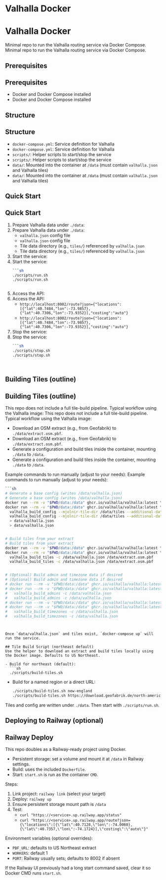 # Valhalla Docker
# Valhalla Docker


Minimal repo to run the Valhalla routing service via Docker Compose.
Minimal repo to run the Valhalla routing service via Docker Compose.


## Prerequisites
## Prerequisites
- Docker and Docker Compose installed
- Docker and Docker Compose installed


## Structure
## Structure
- `docker-compose.yml`: Service definition for Valhalla
- `docker-compose.yml`: Service definition for Valhalla
- `scripts/`: Helper scripts to start/stop the service
- `scripts/`: Helper scripts to start/stop the service
- `data/`: Mounted into the container at `/data` (must contain `valhalla.json` and Valhalla tiles)
- `data/`: Mounted into the container at `/data` (must contain `valhalla.json` and Valhalla tiles)


## Quick Start
## Quick Start
1. Prepare Valhalla data under `./data`:
1. Prepare Valhalla data under `./data`:
   - `valhalla.json` config file
   - `valhalla.json` config file
   - Tile data directory (e.g., `tiles/`) referenced by `valhalla.json`
   - Tile data directory (e.g., `tiles/`) referenced by `valhalla.json`
2. Start the service:
2. Start the service:
   ```sh
   ```sh
   ./scripts/run.sh
   ./scripts/run.sh
   ```
   ```
3. Access the API:
3. Access the API:
   - `http://localhost:8002/route?json={"locations":[{"lat":40.7484,"lon":-73.9857},{"lat":40.7306,"lon":-73.9352}],"costing":"auto"}`
   - `http://localhost:8002/route?json={"locations":[{"lat":40.7484,"lon":-73.9857},{"lat":40.7306,"lon":-73.9352}],"costing":"auto"}`
4. Stop the service:
4. Stop the service:
   ```sh
   ```sh
   ./scripts/stop.sh
   ./scripts/stop.sh
   ```
   ```


## Building Tiles (outline)
## Building Tiles (outline)
This repo does not include a full tile-build pipeline. Typical workflow using the Valhalla image:
This repo does not include a full tile-build pipeline. Typical workflow using the Valhalla image:


- Download an OSM extract (e.g., from Geofabrik) to `./data/extract.osm.pbf`.
- Download an OSM extract (e.g., from Geofabrik) to `./data/extract.osm.pbf`.
- Generate a configuration and build tiles inside the container, mounting `./data` to `/data`.
- Generate a configuration and build tiles inside the container, mounting `./data` to `/data`.


Example commands to run manually (adjust to your needs):
Example commands to run manually (adjust to your needs):
```sh
```sh
# Generate a base config (writes /data/valhalla.json)
# Generate a base config (writes /data/valhalla.json)
docker run --rm -v "$PWD/data:/data" ghcr.io/valhalla/valhalla:latest \
docker run --rm -v "$PWD/data:/data" ghcr.io/valhalla/valhalla:latest \
  valhalla_build_config --mjolnir-tile-dir /data/tiles --additional-data /data \
  valhalla_build_config --mjolnir-tile-dir /data/tiles --additional-data /data \
  > data/valhalla.json
  > data/valhalla.json


# Build tiles from your extract
# Build tiles from your extract
docker run --rm -v "$PWD/data:/data" ghcr.io/valhalla/valhalla:latest \
docker run --rm -v "$PWD/data:/data" ghcr.io/valhalla/valhalla:latest \
  valhalla_build_tiles -c /data/valhalla.json /data/extract.osm.pbf
  valhalla_build_tiles -c /data/valhalla.json /data/extract.osm.pbf


# (Optional) Build admin and timezone data if desired
# (Optional) Build admin and timezone data if desired
# docker run --rm -v "$PWD/data:/data" ghcr.io/valhalla/valhalla:latest \
# docker run --rm -v "$PWD/data:/data" ghcr.io/valhalla/valhalla:latest \
#   valhalla_build_admins -c /data/valhalla.json
#   valhalla_build_admins -c /data/valhalla.json
# docker run --rm -v "$PWD/data:/data" ghcr.io/valhalla/valhalla:latest \
# docker run --rm -v "$PWD/data:/data" ghcr.io/valhalla/valhalla:latest \
#   valhalla_build_timezones -c /data/valhalla.json
#   valhalla_build_timezones -c /data/valhalla.json
```
```


Once `data/valhalla.json` and tiles exist, `docker-compose up` will run the service.

## Tile Build Script (northeast default)
Use the helper to download an extract and build tiles locally using the Docker image. Defaults to US Northeast.

- Build for northeast (default):
  ```sh
  ./scripts/build-tiles.sh
  ```
- Build for a named region or a direct URL:
  ```sh
  ./scripts/build-tiles.sh new-england
  ./scripts/build-tiles.sh https://download.geofabrik.de/north-america/us-northeast-latest.osm.pbf
  ```

Tiles and config are written under `./data`. Then start with `./scripts/run.sh`.

## Deploying to Railway (optional)
## Railway Deploy
This repo doubles as a Railway-ready project using Docker.

- Persistent storage: set a volume and mount it at `/data` in Railway settings.
- Build: uses the included `Dockerfile`.
- Start: `start.sh` is run as the container `CMD`.

Steps:
1. Link project: `railway link` (select your target)
2. Deploy: `railway up`
3. Ensure persistent storage mount path is `/data`
4. Test:
   - `curl "https://<service>.up.railway.app/status"`
   - `curl "https://<service>.up.railway.app/route?json={\"locations\":[{\"lat\":40.7128,\"lon\":-74.0060},{\"lat\":40.7357,\"lon\":-74.1724}],\"costing\":\"auto\"}"`

Environment variables (optional overrides):
- `PBF_URL`: defaults to US Northeast extract
- `WORKERS`: default 1
- `PORT`: Railway usually sets; defaults to 8002 if absent

If the Railway UI previously had a long start command saved, clear it so Docker CMD runs `start.sh`.
